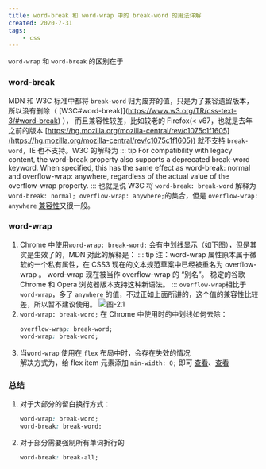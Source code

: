 ```yaml
---
title: word-break 和 word-wrap 中的 break-word 的用法详解
created: 2020-7-31
tags:
    - css
---
```

`word-wrap` 和 `word-break` 的区别在于
### word-break
MDN 和 W3C 标准中都将 `break-word` 归为废弃的值，只是为了兼容遗留版本，所以没有删除（ [W3C#word-break]](https://www.w3.org/TR/css-text-3/#word-break) ），
而且兼容性较差，比如较老的 Firefox(< v67，也就是去年之前的版本 [https://hg.mozilla.org/mozilla-central/rev/c1075c1f1605](https://hg.mozilla.org/mozilla-central/rev/c1075c1f1605)) 就不支持 `break-word`，IE 也不支持。W3C 的解释为
  ::: tip
  For compatibility with legacy content, the word-break property also supports a deprecated break-word keyword. When specified, this has the same effect as word-break: normal and overflow-wrap: anywhere, regardless of the actual value of the overflow-wrap property.
  ::: 
也就是说 W3C 将 `word-break: break-word` 解释为 `word-break: normal; overflow-wrap: anywhere;`的集合，但是 `overflow-wrap: anywhere` [兼容性](https://caniuse.com/#search=overflow-wrap)又很一般。
### word-wrap
1. Chrome 中使用`word-wrap: break-word;` 会有中划线显示（如下图），但是其实是生效了的，MDN 对此的解释是：
    ::: tip
    注：word-wrap 属性原本属于微软的一个私有属性，在 CSS3 现在的文本规范草案中已经被重名为 overflow-wrap 。 word-wrap 现在被当作 overflow-wrap 的 “别名”。 稳定的谷歌 Chrome 和 Opera 浏览器版本支持这种新语法。
    :::
    `overflow-wrap`相比于`word-wrap`，多了 `anywhere` 的值，不过正如上面所讲的，这个值的兼容性比较差，所以暂不建议使用。 
    ![图-2.1](https://img2.tapimg.com/bbcode/images/0acce773267861595f8ffb057ad71d68.png)   
2. `word-wrap: break-word;` 在 Chrome 中使用时的中划线如何去除：
    ```css
    overflow-wrap: break-word;
    word-wrap: break-word;
    ```
3. 当`word-wrap` 使用在 `flex` 布局中时，会存在失效的情况  
    解决方式为，给 flex item 元素添加 `min-width: 0;` 即可 [查看](https://stackoverflow.com/questions/47820826/word-wrap-in-flexbox-is-not-respecting-100-width-limit)、[查看](https://stackoverflow.com/questions/36150458/flex-item-overflows-container-due-to-long-word-even-after-using-word-wrap)
### 总结
1. 对于大部分的留白换行方式：
    ```css
    word-wrap: break-word;
    word-break: break-word;
    ```
2. 对于部分需要强制所有单词折行的
    ```css
    word-break: break-all;
    ```